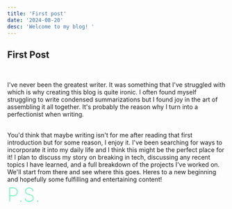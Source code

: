 ```yaml
---
title: 'First post'
date: '2024-08-20'
desc: 'Welcome to my blog! '
---
```


## First Post
<br/>

I've never been the greatest writer. It was something that I've struggled with which is why creating this blog is quite ironic. I often found myself struggling to write condensed summarizations but I found joy in the art of assembling it all together. It's probably the reason why I turn into a perfectionist when writing. 

<br/>
You'd think that maybe writing isn't for me after reading that first introduction but for some reason, I enjoy it. I've been searching for ways to incorporate it into my daily life and I think this might be the perfect place for it! I plan to discuss my story on breaking in tech, discussing any recent topics I have learned, and a full breakdown of the projects I've worked on.

<br/>
We'll start from there and see where this goes. Heres to a new beginning and hopefully some fulfilling and entertaining content!

<br/>
<span style="color: #02ec88; font-weight: lighter; font-size: 44px;"> P.S.</span>


